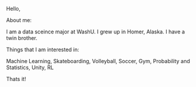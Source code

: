 Hello,

About me:

I am a data sceince major at WashU. 
I grew up in Homer, Alaska.
I have a twin brother.

Things that I am interested in:

Machine Learning,
Skateboarding,
Volleyball,
Soccer,
Gym,
Probability and Statistics,
Unity,
RL

Thats it!



